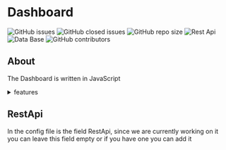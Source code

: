 # Dashboard
![GitHub issues](https://img.shields.io/github/issues/ThanonC/Dashboard)
![GitHub closed issues](https://img.shields.io/github/issues-closed/ThanonC/Dashboard)
![GitHub repo size](https://img.shields.io/github/repo-size/ThanonC/Dashboard)
![Rest Api](https://img.shields.io/website?up_message=online&up_color=green&down_message=offline&down_color=red&url=https%3A%2F%2Fapi.thanon.net&label=RestApi%20Status%20(currently%20ther%20is%20no))
![Data Base](https://img.shields.io/website?up_message=online&up_color=green&down_message=offline&down_color=red&url=https%3A%2F%2Fdb.thanon.net)
![GitHub contributors](https://img.shields.io/github/contributors/ThanonC/Dashboard)

## About
The Dashboard is written in JavaScript
<details>
  <summary>features</summary>
  - Discord Notice Message
  - webhook integration to send things
</details>

## RestApi
In the config file is the field RestApi, since we are currently working on it you can leave this field empty or if you have one you can add it
